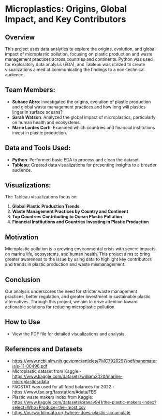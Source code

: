 # Microplastics: Origins, Global Impact, and Key Contributors

## Overview
This project uses data analytics to explore the origins, evolution, and global impact of microplastic pollution, focusing on plastic production and waste management practices across countries and continents. Python was used for exploratory data analysis (EDA), and Tableau was utilized to create visualizations aimed at communicating the findings to a non-technical audience.

## Team Members:
- **Suhaee Abro**: Investigated the origins, evolution of plastic production and global waste management practices and how long will plastics linger in surface oceans?
- **Sarah Watson**: Analyzed the global impact of microplastics, particularly on human health and ecosystems.
- **Marie Lordes Corti**: Examined which countries and financial institutions invest in plastic production.

## Data and Tools Used:
- **Python**: Performed basic EDA to process and clean the dataset.
- **Tableau**: Created data visualizations for presenting insights to a broader audience.

## Visualizations:
The Tableau visualizations focus on:
1. **Global Plastic Production Trends**
2. **Waste Management Practices by Country and Continent**
3. **Top Countries Contributing to Ocean Plastic Pollution**
4. **Financial Institutions and Countries Investing in Plastic Production**

## Motivation
Microplastic pollution is a growing environmental crisis with severe impacts on marine life, ecosystems, and human health. This project aims to bring greater awareness to the issue by using data to highlight key contributors and trends in plastic production and waste mismanagement.

## Conclusion
Our analysis underscores the need for stricter waste management practices, better regulation, and greater investment in sustainable plastic alternatives. Through this project, we aim to drive attention toward actionable solutions for reducing microplastic pollution.

## How to Use
- View the PDF file for detailed visualizations and analysis.

## References and Datasets
- https://www.ncbi.nlm.nih.gov/pmc/articles/PMC7920297/pdf/nanomaterials-11-00496.pdf
- Microplastic dataset from Kaggle - https://www.kaggle.com/datasets/william2020/marine-microplastics/data
- FAOSTAT was used for all food balances for 2022 - https://www.fao.org/faostat/en/#data/FBS
- Plastic waste makers index from Kaggle: https://www.kaggle.com/datasets/pranav941/the-plastic-makers-index?select=Who+Produce+the+most.csv
- https://ourworldindata.org/where-does-plastic-accumulate

